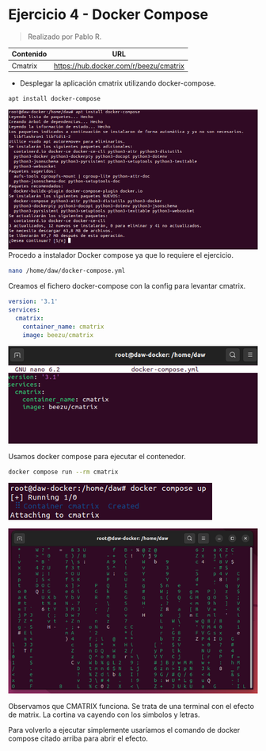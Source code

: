 # Ejercicio 4 - Docker Compose
> Realizado por Pablo R.

| Contenido | URL |
| -- | --|
| Cmatrix | https://hub.docker.com/r/beezu/cmatrix |

- Desplegar la aplicación cmatrix utilizando docker-compose.

```sh
apt install docker-compose
```
![](./assets/instalocompose.png)
Procedo a instalador Docker compose ya que lo requiere el ejercicio.

```sh
nano /home/daw/docker-compose.yml
```

Creamos el fichero docker-compose con la config para levantar cmatrix.

```yaml
version: '3.1'
services:
  cmatrix:
    container_name: cmatrix
    image: beezu/cmatrix
```

![](assets/yaml.png)

Usamos docker compose para ejecutar el contenedor.
```sh
docker compose run --rm cmatrix
```

![](assets/dockercomposeup.png)

![](assets/cmatrix.png)

Observamos que CMATRIX funciona. Se trata de una terminal con el efecto de matrix. La cortina va cayendo con los simbolos y letras.

Para volverlo a ejecutar simplemente usaríamos el comando de docker compose citado arriba para abrir el efecto.
